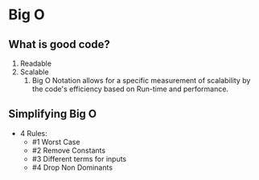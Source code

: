 # Big O

## What is good code?

  1. Readable
  2. Scalable
     1. Big O Notation allows for a specific measurement of scalability by the code's efficiency based on Run-time and performance.

## Simplifying Big O

* 4 Rules:
  * #1 Worst Case
  * #2 Remove Constants
  * #3 Different terms for inputs
  * #4 Drop Non Dominants 
